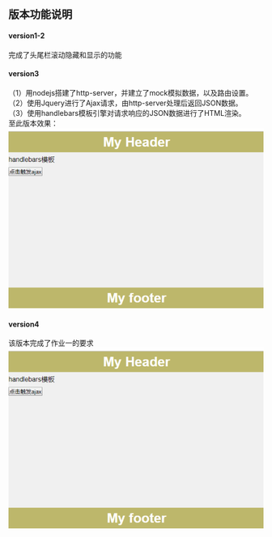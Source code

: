 ## 版本功能说明
#### version1-2
完成了头尾栏滚动隐藏和显示的功能  
#### version3
（1）用nodejs搭建了http-server，并建立了mock模拟数据，以及路由设置。   
（2）使用Jquery进行了Ajax请求，由http-server处理后返回JSON数据。  
（3）使用handlebars模板引擎对请求响应的JSON数据进行了HTML渲染。  
至此版本效果：  
![](https://github.com/SUNNERCMS/WebDemos/blob/master/2.Header%20Hide%20And%20Show/Version3/show.gif)  
#### version4
该版本完成了作业一的要求  
![](https://github.com/SUNNERCMS/WebDemos/blob/master/2.Header%20Hide%20And%20Show/Version3/show.gif)  

